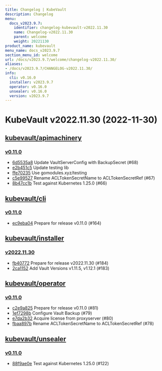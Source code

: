 ```yaml
---
title: Changelog | KubeVault
description: Changelog
menu:
  docs_v2023.9.7:
    identifier: changelog-kubevault-v2022.11.30
    name: Changelog-v2022.11.30
    parent: welcome
    weight: 20221130
product_name: kubevault
menu_name: docs_v2023.9.7
section_menu_id: welcome
url: /docs/v2023.9.7/welcome/changelog-v2022.11.30/
aliases:
- /docs/v2023.9.7/CHANGELOG-v2022.11.30/
info:
  cli: v0.16.0
  installer: v2023.9.7
  operator: v0.16.0
  unsealer: v0.16.0
  version: v2023.9.7
---
```


# KubeVault v2022.11.30 (2022-11-30)


## [kubevault/apimachinery](https://github.com/kubevault/apimachinery)

### [v0.11.0](https://github.com/kubevault/apimachinery/releases/tag/v0.11.0)

- [6d5535a8](https://github.com/kubevault/apimachinery/commit/6d5535a8) Update VaultServerConfig with BackupSecret (#68)
- [e2b451c5](https://github.com/kubevault/apimachinery/commit/e2b451c5) Update testing lib
- [ffe70235](https://github.com/kubevault/apimachinery/commit/ffe70235) Use gomodules.xyz/testing
- [c5e99527](https://github.com/kubevault/apimachinery/commit/c5e99527) Rename ACLTokenSecretName to ACLTokenSecretRef (#67)
- [8b47cc1b](https://github.com/kubevault/apimachinery/commit/8b47cc1b) Test against Kubernetes 1.25.0 (#66)



## [kubevault/cli](https://github.com/kubevault/cli)

### [v0.11.0](https://github.com/kubevault/cli/releases/tag/v0.11.0)

- [ec9eba04](https://github.com/kubevault/cli/commit/ec9eba04) Prepare for release v0.11.0 (#164)



## [kubevault/installer](https://github.com/kubevault/installer)

### [v2022.11.30](https://github.com/kubevault/installer/releases/tag/v2022.11.30)

- [fb40772](https://github.com/kubevault/installer/commit/fb40772) Prepare for release v2022.11.30 (#184)
- [2ca1152](https://github.com/kubevault/installer/commit/2ca1152) Add Vault Versions v1.11.5, v1.12.1 (#183)



## [kubevault/operator](https://github.com/kubevault/operator)

### [v0.11.0](https://github.com/kubevault/operator/releases/tag/v0.11.0)

- [c2e9a825](https://github.com/kubevault/operator/commit/c2e9a825) Prepare for release v0.11.0 (#81)
- [1ef7298b](https://github.com/kubevault/operator/commit/1ef7298b) Configure Vault Backup (#79)
- [e7da2b32](https://github.com/kubevault/operator/commit/e7da2b32) Acquire license from proxyserver (#80)
- [fbaa897b](https://github.com/kubevault/operator/commit/fbaa897b) Rename ACLTokenSecretName to ACLTokenSecretRef (#78)



## [kubevault/unsealer](https://github.com/kubevault/unsealer)

### [v0.11.0](https://github.com/kubevault/unsealer/releases/tag/v0.11.0)

- [88f9ae0e](https://github.com/kubevault/unsealer/commit/88f9ae0e) Test against Kubernetes 1.25.0 (#122)




